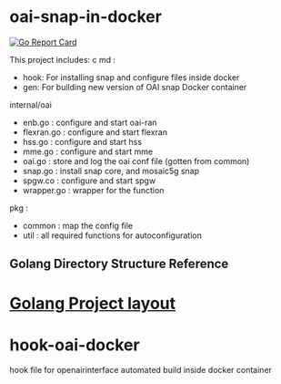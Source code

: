 
# oai-snap-in-docker

[![Go Report Card](https://goreportcard.com/badge/github.com/tig4605246/snap-hook-for-docker)](https://goreportcard.com/report/github.com/tig4605246/snap-hook-for-docker)

This project includes:
c
md :
- hook: For installing snap and configure files inside docker
- gen: For building new version of OAI snap Docker container

internal/oai
- enb.go : configure and start oai-ran
- flexran.go : configure and start flexran
- hss.go : configure and start hss
- mme.go : configure and start mme
- oai.go : store and log the oai conf file (gotten from common)
- snap.go : install snap core, and mosaic5g snap
- spgw.co : configure and start spgw
- wrapper.go : wrapper for the function

pkg :
- common : map the config file
- util : all required functions for autoconfiguration

## Golang Directory Structure Reference

[Golang Project layout](https://github.com/golang-standards/project-layout)
=======
# hook-oai-docker
hook file for openairinterface automated build inside docker container

